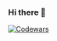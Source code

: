 ### Hi there 👋
[![Codewars](https://www.codewars.com/users/Gennaro-B/badges/small)](https://www.codewars.com/users/Gennaro-B/badges/small)

<!--
**Gennaro-B/Gennaro-B** is a ✨ _special_ ✨ repository because its `README.md` (this file) appears on your GitHub profile.

Here are some ideas to get you started:

- 🔭 I’m currently working on ...
- 🌱 I’m currently learning ...
- 👯 I’m looking to collaborate on ...
- 🤔 I’m looking for help with ...
- 💬 Ask me about ...
- 📫 How to reach me: ...
- 😄 Pronouns: ...
- ⚡ Fun fact: ...
-->
